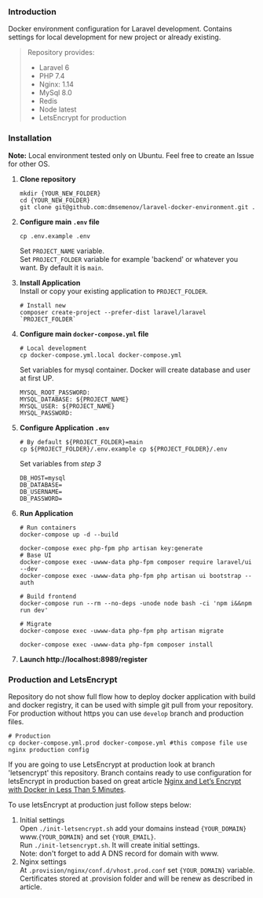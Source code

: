 ### Introduction
Docker environment configuration for Laravel development.
Contains settings for local development for new project or already existing.   
>Repository provides:
> - Laravel 6
> - PHP 7.4
> - Nginx: 1.14
> - MySql 8.0
> - Redis
> - Node latest
> - LetsEncrypt for production

### Installation
**Note:** Local environment tested only on Ubuntu. Feel free to create an Issue for other OS.   
1. **Clone repository**
    ````
    mkdir {YOUR_NEW_FOLDER}
    cd {YOUR_NEW_FOLDER}
    git clone git@github.com:dmsemenov/laravel-docker-environment.git .
    ````
2. **Configure main `.env` file**
    ````
    cp .env.example .env
    ````
   Set `PROJECT_NAME` variable.  
   Set `PROJECT_FOLDER` variable for example 'backend' or whatever you want. By default it is `main`.

3. **Install Application**  
   Install or copy your existing application to `PROJECT_FOLDER`.  
   ````
   # Install new
   composer create-project --prefer-dist laravel/laravel `PROJECT_FOLDER`
   ````
3. **Configure main `docker-compose.yml` file**
   ````
   # Local development
   cp docker-compose.yml.local docker-compose.yml
   ````
   Set variables for mysql container. Docker will create database and user at first UP.  
   ````
   MYSQL_ROOT_PASSWORD:  
   MYSQL_DATABASE: ${PROJECT_NAME}  
   MYSQL_USER: ${PROJECT_NAME}  
   MYSQL_PASSWORD:
   ````
4. **Configure Application `.env`**
    ````
    # By default ${PROJECT_FOLDER}=main 
    cp ${PROJECT_FOLDER}/.env.example cp ${PROJECT_FOLDER}/.env 
    ````
   Set variables from *step 3* 
   ````
   DB_HOST=mysql  
   DB_DATABASE=  
   DB_USERNAME=  
   DB_PASSWORD=  
   ````
5. **Run Application**
   ````
   # Run containers
   docker-compose up -d --build
   
   docker-compose exec php-fpm php artisan key:generate
   # Base UI
   docker-compose exec -uwww-data php-fpm composer require laravel/ui --dev
   docker-compose exec -uwww-data php-fpm php artisan ui bootstrap --auth
   
   # Build frontend
   docker-compose run --rm --no-deps -unode node bash -ci 'npm i&&npm run dev'
   
   # Migrate
   docker-compose exec -uwww-data php-fpm php artisan migrate
   
   docker-compose exec -uwww-data php-fpm composer install
   ````
6. **Launch http://localhost:8989/register**   
   
### Production and LetsEncrypt 
Repository do not show full flow how to deploy docker application with build and docker registry, 
it can be used with simple git pull from your repository.  
For production without https you can use `develop` branch and production files.
   ````
   # Production
   cp docker-compose.yml.prod docker-compose.yml #this compose file use nginx production config 
   ````
If you are going to use LetsEncrypt at production look at branch 'letsencrypt' this repository.
Branch contains ready to use configuration for letsEncrypt in production based on great article [Nginx and Let’s Encrypt with Docker in Less Than 5 Minutes](https://medium.com/@pentacent/nginx-and-lets-encrypt-with-docker-in-less-than-5-minutes-b4b8a60d3a71).  

To use letsEncrypt at production just follow steps below:
1. Initial settings   
   Open ``./init-letsencrypt.sh`` add your domains instead `{YOUR_DOMAIN}` www.`{YOUR_DOMAIN}` and set `{YOUR_EMAIL}`.   
   Run ``./init-letsencrypt.sh``. It will create initial settings.  
   Note: don't forget to add A DNS record for domain with www. 
2. Nginx settings  
   At `.provision/nginx/conf.d/vhost.prod.conf` set `{YOUR_DOMAIN}` variable.
Certificates stored at .provision folder and will be renew as described in article.
